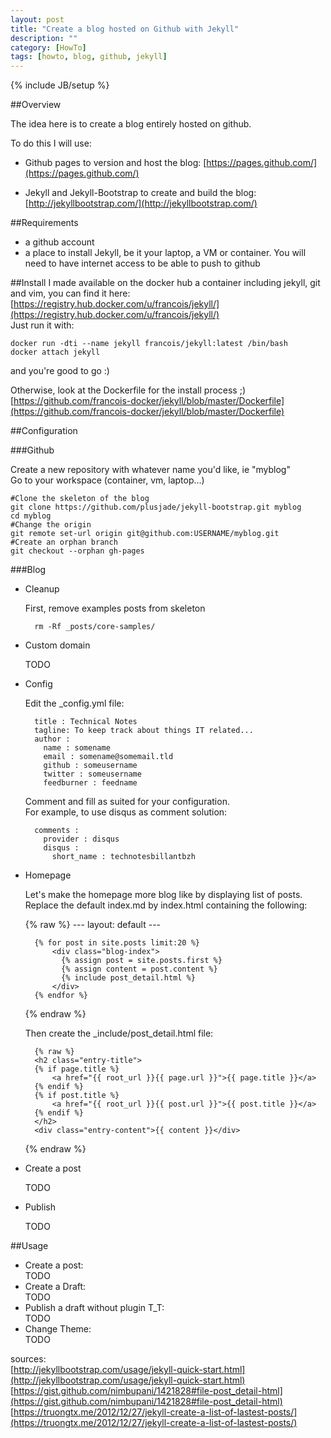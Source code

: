 ```yaml
---
layout: post
title: "Create a blog hosted on Github with Jekyll"
description: ""
category: [HowTo]
tags: [howto, blog, github, jekyll]
---
```

{% include JB/setup %}

##Overview

The idea here is to create a blog entirely hosted on github.

To do this I will use:

- Github pages to version and host the blog: [https://pages.github.com/](https://pages.github.com/)
    
- Jekyll and Jekyll-Bootstrap to create and build the blog: [http://jekyllbootstrap.com/](http://jekyllbootstrap.com/)
    
##Requirements

- a github account
- a place to install Jekyll, be it your laptop, a VM or container. You will need to have internet access to be able to push to github   

##Install
I made available on the docker hub a container including jekyll, git and vim, you can find it here: [https://registry.hub.docker.com/u/francois/jekyll/](https://registry.hub.docker.com/u/francois/jekyll/)   
Just run it with:   

    docker run -dti --name jekyll francois/jekyll:latest /bin/bash   
    docker attach jekyll

and you're good to go :)

Otherwise, look at the Dockerfile for the install process ;) [https://github.com/francois-docker/jekyll/blob/master/Dockerfile](https://github.com/francois-docker/jekyll/blob/master/Dockerfile)

##Configuration

###Github

Create a new repository with whatever name you'd like, ie "myblog"   
Go to your workspace (container, vm, laptop...)   

    #Clone the skeleton of the blog   
    git clone https://github.com/plusjade/jekyll-bootstrap.git myblog   
    cd myblog   
    #Change the origin   
    git remote set-url origin git@github.com:USERNAME/myblog.git   
    #Create an orphan branch   
    git checkout --orphan gh-pages

###Blog

- Cleanup

    First, remove examples posts from skeleton   

        rm -Rf _posts/core-samples/

- Custom domain

    TODO

- Config

    Edit the _config.yml file:

        title : Technical Notes
        tagline: To keep track about things IT related...
        author :
          name : somename
          email : somename@somemail.tld
          github : someusername
          twitter : someusername
          feedburner : feedname        

    Comment and fill as suited for your configuration.    
    For example, to use disqus as comment solution:

        comments :
          provider : disqus
          disqus :
            short_name : technotesbillantbzh


- Homepage

    Let's make the homepage more blog like by displaying list of posts.   
    Replace the default index.md by index.html containing the following:

    {% raw %}
        ---
        layout: default
        ---
        
        
        {% for post in site.posts limit:20 %}
            <div class="blog-index">
              {% assign post = site.posts.first %}
              {% assign content = post.content %}
              {% include post_detail.html %}
            </div>
        {% endfor %}
    {% endraw %}

    Then create the _include/post_detail.html file:

        {% raw %}
        <h2 class="entry-title">
        {% if page.title %}
            <a href="{{ root_url }}{{ page.url }}">{{ page.title }}</a>
        {% endif %}
        {% if post.title %}
            <a href="{{ root_url }}{{ post.url }}">{{ post.title }}</a>
        {% endif %}
        </h2>
        <div class="entry-content">{{ content }}</div>
    {% endraw %}

- Create a post

    TODO

- Publish

    TODO

##Usage

- Create a post:   
    TODO
- Create a Draft:    
    TODO
- Publish a draft without plugin T_T:   
    TODO
- Change Theme:    
    TODO


sources:    
[http://jekyllbootstrap.com/usage/jekyll-quick-start.html](http://jekyllbootstrap.com/usage/jekyll-quick-start.html)    
[https://gist.github.com/nimbupani/1421828#file-post_detail-html](https://gist.github.com/nimbupani/1421828#file-post_detail-html)   
[https://truongtx.me/2012/12/27/jekyll-create-a-list-of-lastest-posts/](https://truongtx.me/2012/12/27/jekyll-create-a-list-of-lastest-posts/)   
